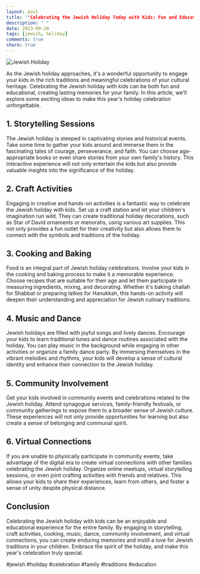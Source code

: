 ```yaml
---
layout: post
title: ""Celebrating the Jewish Holiday Today with Kids: Fun and Educational Ideas for Families""
description: " "
date: 2023-09-20
tags: [jewish, holiday]
comments: true
share: true
---
```


![Jewish Holiday](https://source.unsplash.com/1600x900/?jewish,holiday,children)

As the Jewish holiday approaches, it's a wonderful opportunity to engage your kids in the rich traditions and meaningful celebrations of your cultural heritage. Celebrating the Jewish holiday with kids can be both fun and educational, creating lasting memories for your family. In this article, we'll explore some exciting ideas to make this year's holiday celebration unforgettable.

## 1. Storytelling Sessions

The Jewish holiday is steeped in captivating stories and historical events. Take some time to gather your kids around and immerse them in the fascinating tales of courage, perseverance, and faith. You can choose age-appropriate books or even share stories from your own family's history. This interactive experience will not only entertain the kids but also provide valuable insights into the significance of the holiday.

## 2. Craft Activities

Engaging in creative and hands-on activities is a fantastic way to celebrate the Jewish holiday with kids. Set up a craft station and let your children's imagination run wild. They can create traditional holiday decorations, such as Star of David ornaments or menorahs, using various art supplies. This not only provides a fun outlet for their creativity but also allows them to connect with the symbols and traditions of the holiday.

## 3. Cooking and Baking

Food is an integral part of Jewish holiday celebrations. Involve your kids in the cooking and baking process to make it a memorable experience. Choose recipes that are suitable for their age and let them participate in measuring ingredients, mixing, and decorating. Whether it's baking challah for Shabbat or preparing latkes for Hanukkah, this hands-on activity will deepen their understanding and appreciation for Jewish culinary traditions.

## 4. Music and Dance

Jewish holidays are filled with joyful songs and lively dances. Encourage your kids to learn traditional tunes and dance routines associated with the holiday. You can play music in the background while engaging in other activities or organize a family dance party. By immersing themselves in the vibrant melodies and rhythms, your kids will develop a sense of cultural identity and enhance their connection to the Jewish holiday.

## 5. Community Involvement

Get your kids involved in community events and celebrations related to the Jewish holiday. Attend synagogue services, family-friendly festivals, or community gatherings to expose them to a broader sense of Jewish culture. These experiences will not only provide opportunities for learning but also create a sense of belonging and communal spirit.

## 6. Virtual Connections

If you are unable to physically participate in community events, take advantage of the digital era to create virtual connections with other families celebrating the Jewish holiday. Organize online meetups, virtual storytelling sessions, or even joint crafting activities with friends and relatives. This allows your kids to share their experiences, learn from others, and foster a sense of unity despite physical distance.

## Conclusion

Celebrating the Jewish holiday with kids can be an enjoyable and educational experience for the entire family. By engaging in storytelling, craft activities, cooking, music, dance, community involvement, and virtual connections, you can create enduring memories and instill a love for Jewish traditions in your children. Embrace the spirit of the holiday, and make this year's celebration truly special.

#jewish #holiday #celebration #family #traditions #education